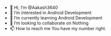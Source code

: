 - 👋 Hi, I’m @Aakash3640
- 👀 I’m interested in Android Development
- 🌱 I’m currently learning Android Development
- 💞️ I’m looking to collaborate on Nothing
- 📫 How to reach me You have my number right.

<!---
Aakash3640/Aakash3640 is a ✨ special ✨ repository because its `README.md` (this file) appears on your GitHub profile.
You can click the Preview link to take a look at your changes.
--->
